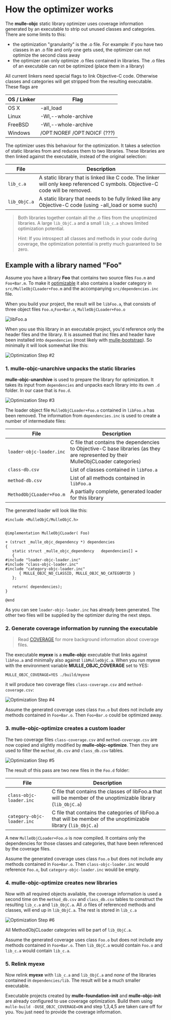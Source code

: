 # How the optimizer works

The **mulle-objc** static library optimizer uses coverage information generated by an executable to strip out unused classes and categories. There are some limits to this:

* the optimization "granularity" is the .o file. For example: if you have two classes in an .o file and only one gets used, the optimizer can not optimize the second class away
* the optimizer can only optimize .o files contained in libraries. The .o files of an executable can not be optimized (place them in a library)

All current linkers need special flags to link Objective-C code. Otherwise classes and categories will get stripped from the resulting executable. These flags are

OS / Linker      | Flag
-----------------|-----------------------------
OS X             | -all_load
Linux            | -Wl,--whole-archive
FreeBSD          | -Wl,--whole-archive
Windows          | /OPT:NOREF /OPT:NOICF (???)


The optimizer uses this behaviour for the optimization. It takes a selection of static libraries from and reduces them to two libraries. These libraries are then linked against the executable, instead of the original selection:

File                        | Description
----------------------------|-----------------------------------
`lib_c.a`                   | A static library that is linked like C code. The linker will only keep referenced C symbols. Objective-C code will be removed.
`lib_ObjC.a`                | A static library that needs to be fully linked like any Objective-C code (using -all_load or some such)

> Both libraries together contain all the .o files from the unoptimized libraries.
> A large `lib_ObjC.a` and a small `lib_c.a` shows limited optimization potential.
>
> Hint: If you introspect all classes and methods in your code during coverage,
> the optimization potential is pretty much guaranteed to be zero.



## Example with a library named "Foo"

Assume you have a library **Foo** that contains two source files
`Foo.m` and `Foo+Bar.m`. To make it [optimizable](OPTIMIZABLE.md) it also contains a loader category in `src/MulleObjCLoader+Foo.m` and the accompanying `src/dependencies.inc` file.

When you build your project, the result will be `libFoo.a`, that consists of three object files `Foo.o`,`Foo+Bar.o`, `MulleObjCLoader+Foo.o`

![libFoo.a](libfoo.svg)


When you use this library in an executable project, you'd reference only the header files  and the library. It is assumed that inc files and header have been installed into `dependencies` (most likely with [mulle-bootstrap](https://github.com/mulle-nat/mulle-bootstrap)).  So minimally it will look somewhat like this:

![Optimization Step #2](opti_2b.svg)


### 1. mulle-objc-unarchive unpacks the static libraries

**mulle-objc-unarchive** is used to prepare the library for optimization. It takes its input from `dependencies` and unpacks each library into its own `.d` folder. In our case that is `Foo.d`.

![Optimization Step #3](opti_3.svg)

The loader object file `MulleObjCLoader+Foo.o` contained in `libFoo.a` has been removed. The information from `dependencies.inc` is used to create a number of intermediate files:


File                      | Description
--------------------------|-----------------------------------
`loader-objc-loader.inc`  | C file that contains the dependencies to Objective-C base libraries (as they are represented by their MulleObjCLoader categories)
`class-db.csv`            | List of classes contained in `libFoo.a`
`method-db.csv`           | List of all methods contained in `libFoo.a`
`MethodObjCLoader+Foo.m`  | A partially complete, generated loader for this library


The generated loader will look like this:

```
#include <MulleObjC/MulleObjC.h>


@implementation MulleObjCLoader( Foo)

+ (struct _mulle_objc_dependency *) dependencies
{
   static struct _mulle_objc_dependency   dependencies[] =
   {
#include "loader-objc-loader.inc"
#include "class-objc-loader.inc"
#include "category-objc-loader.inc"
      { MULLE_OBJC_NO_CLASSID, MULLE_OBJC_NO_CATEGORYID }
   };

   return( dependencies);
}

@end
```

As you can see `loader-objc-loader.inc` has already been generated. The other two files will be supplied by the optimizer during the next steps.

### 2. Generate coverage information by running the executable

> Read [COVERAGE](COVERAGE.md) for more background information about coverage files.

The executable **myexe** is a **mulle-objc** executable that links against `libFoo.a` and minimally also against `libMulleObjC.a`. When you run myexe with the environment variable **MULLE_OBJC_COVERAGE** set to YES:

```
MULLE_OBJC_COVERAGE=YES ./build/myexe
```

it will produce two coverage files `class-coverage.csv` and `method-coverage.csv`:

![Optimization Step #4](opti_4.svg)

Assume the generated coverage uses class `Foo.o` but does not include any methods contained in `Foo+Bar.o`. Then `Foo+Bar.o` could be optimized away.



### 3. mulle-objc-optimize creates a custom loader

The two coverage files `class-coverage.csv` and `method-coverage.csv` are now copied and slightly modified by  **mulle-objc-optimize**. Then they are used to filter the `method_db.csv` and `class_db.csv` tables.

![Optimization Step #5](opti_5.svg)

The result of this pass are two new files in the `Foo.d` folder:

File                        | Description
----------------------------|-----------------------------------
`class-objc-loader.inc`    | C file that contains the classes of libFoo.a that will be member of the unoptimizable library (`lib_ObjC.a`)
`category-objc-loader.inc` | C file that contains the categories of libFoo.a that will be member of the unoptimizable library (`lib_ObjC.a`)

A new `MulleObjCLoader+Foo.o` is now compiled. It contains only the dependencies for those classes and categories, that have been referenced by the coverage files.

Assume the generated coverage uses class `Foo.o` but does not include any methods contained in `Foo+Bar.o`. Then `class-objc-loader.inc` would reference `Foo.o`, but `category-objc-loader.inc` would be empty.

### 4. mulle-objc-optimize creates new libraries

Now with all required objects available, the coverage information is used a second time on the `method_db.csv` and `class_db.csv` tables to construct the resulting `lib_c.a` and `lib_ObjC.a`.  All .o files of referenced methods and classes, will end up in `lib_ObjC.a`. The rest is stored in `lib_c.a`

![Optimization Step #6](opti_6.svg)

All MethodObjCLoader categories will be part of `lib_ObjC.a`.

Assume the generated coverage uses class `Foo.o` but does not include any methods contained in `Foo+Bar.o`. Then `lib_ObjC.a` would contain `Foo.o` and `lib_c.a` would contain `lib_c.a`.


### 5. Relink myexe

Now relink **myexe** with `lib_c.a` and `lib_ObjC.a` and _none_ of the libraries contained in `dependencies/lib`. The result will be a much smaller executable.


Executable projects created by **mulle-foundation-init** and **mulle-objc-init**
are already configured to use coverage optimization. Build them using
`mulle-build -DUSE_OBJC_COVERAGE=ON` and step 1,3,4,5 are taken care off for you.
You just need to provide the coverage information.




